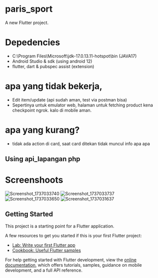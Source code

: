 # paris_sport
A new Flutter project.

# Depedencies
- C:\Program Files\Microsoft\jdk-17.0.13.11-hotspot\bin (JAVA17)
- Android Studio & sdk (using android 12)
- flutter, dart & pubspec assist (extension)

# apa yang tidak bekerja,
- Edit item/update (api sudah aman, test via postman bisa)
- Sepertinya untuk emulator web, halaman untuk fetching product kena checkpoint ngrok. kalo di mobile aman.

# apa yang kurang?
- tidak ada action di card, saat card ditekan tidak muncul info apa apa

## Using api_lapangan php 

# Screenshoots
![Screenshot_1737033740](https://github.com/user-attachments/assets/a8ce5957-ae30-46d8-89da-f271302f56e5)
![Screenshot_1737033737](https://github.com/user-attachments/assets/17120042-7e99-4a34-8309-182f53c03b45)
![Screenshot_1737033650](https://github.com/user-attachments/assets/a68ab434-5419-4e27-add8-81a54e996d39)
![Screenshot_1737031637](https://github.com/user-attachments/assets/a3be1241-028d-4d3b-89f0-0825750d1928)

## Getting Started

This project is a starting point for a Flutter application.

A few resources to get you started if this is your first Flutter project:

- [Lab: Write your first Flutter app](https://docs.flutter.dev/get-started/codelab)
- [Cookbook: Useful Flutter samples](https://docs.flutter.dev/cookbook)

For help getting started with Flutter development, view the
[online documentation](https://docs.flutter.dev/), which offers tutorials,
samples, guidance on mobile development, and a full API reference.
